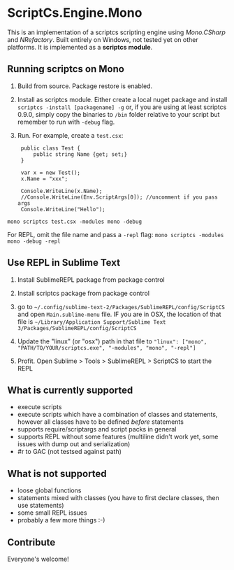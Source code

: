 ScriptCs.Engine.Mono
====================

This is an implementation of a scriptcs scripting engine using *Mono.CSharp* and *NRefactory*. Built entirely on Windows, not tested yet on other platforms. It is implemented as a **scriptcs module**.

## Running scriptcs on Mono

1. Build from source. Package restore is enabled.
2. Install as scriptcs module. Either create a local nuget package and install `scriptcs -install [packagename] -g` or, if you are using at least scriptcs 0.9.0, simply copy the binaries to `/bin` folder relative to your script but remember to run with `-debug` flag.
3. Run. For example, create a `test.csx`:
      
        public class Test {
            public string Name {get; set;}
        }
    
        var x = new Test();
        x.Name = "xxx";
    
        Console.WriteLine(x.Name);
        //Console.WriteLine(Env.ScriptArgs[0]); //uncomment if you pass args
        Console.WriteLine("Hello");

`mono scriptcs test.csx -modules mono -debug`

For REPL, omit the file name and pass a `-repl` flag:
`mono scriptcs -modules mono -debug -repl`

## Use REPL in Sublime Text 

1. Install SublimeREPL package from package control

2. Install scriptcs package from package control

3. go to `~/.config/sublime-text-2/Packages/SublimeREPL/config/ScriptCS` and open `Main.sublime-menu` file. IF you are in OSX, the location of that file is `~/Library/Application Support/Sublime Text 3/Packages/SublimeREPL/config/ScriptCS`

4. Update the "linux" (or "osx") path in that file to `"linux": ["mono", "PATH/TO/YOUR/scriptcs.exe", "-modules", "mono", "-repl"]`

5. Profit. Open Sublime > Tools > SublimeREPL > ScriptCS to start the REPL

## What is currently supported

 - execute scripts
 - execute scripts which have a combination of classes and statements, however all classes have to be defined *before* statements
 - supports require/scriptargs and script packs in general
 - supports REPL without some features (multiline didn't work yet, some issues with dump out and serialization)
 - #r to GAC (not testsed against path)

## What is not supported

 - loose global functions
 - statements mixed with classes (you have to first declare classes, then use statements)
 - some small REPL issues
 - probably a few more things :-)

## Contribute

Everyone's welcome!
